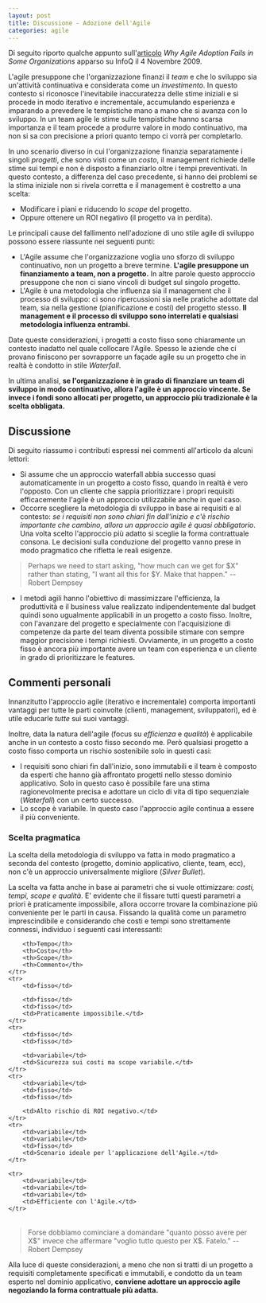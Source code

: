 ```yaml
---
layout: post
title: Discussione - Adozione dell'Agile
categories: agile
---
```


Di seguito riporto qualche appunto sull'[articolo](http://www.infoq.com/articles/failed-agile-adoption-reasons) *Why Agile Adoption Fails in Some Organizations* apparso su InfoQ il 4 Novembre 2009.

L'agile presuppone che l'organizzazione finanzi il *team* e che lo sviluppo sia un'attività continuativa e considerata come un *investimento*. In questo contesto si riconosce l'inevitabile inaccuratezza delle stime iniziali e si procede in modo iterativo e incrementale, accumulando esperienza e imparando a prevedere le tempistiche mano a mano che si avanza con lo sviluppo. In un team agile le stime sulle tempistiche hanno scarsa importanza e il team procede a produrre valore in modo continuativo, ma non si sa con precisione a priori quanto tempo ci vorrà per completarlo.

In uno scenario diverso in cui l'organizzazione finanzia separatamente i singoli *progetti*, che sono visti come un *costo*, il management richiede delle stime sui tempi e non è disposto a finanziarlo oltre i tempi preventivati. In questo contesto, a differenza del caso precedente, si hanno dei problemi se la stima iniziale non si rivela corretta e il management è costretto a una scelta: 

 - Modificare i piani e riducendo lo *scope* del progetto.
 - Oppure ottenere un ROI negativo (il progetto va in perdita).
  
Le principali cause del fallimento nell'adozione di uno stile agile di sviluppo possono essere riassunte nei seguenti punti:

 - L'Agile assume che l'organizzazione voglia uno sforzo di sviluppo continuativo, non un progetto a breve termine. **L'agile presuppone un finanziamento a team, non a progetto.** In altre parole questo approccio presuppone che non ci siano vincoli di budget sul singolo progetto.
 - L'Agile è una metodologia che influenza sia il management che il processo di sviluppo: ci sono ripercussioni sia nelle pratiche adottate dal team, sia nella gestione (pianificazione e costi) del progetto stesso. **Il management e il processo di sviluppo sono interrelati e qualsiasi metodologia influenza entrambi.**
 
Date queste considerazioni, i progetti a costo fisso sono chiaramente un contesto inadatto nel quale collocare l'Agile. Spesso le aziende che ci provano finiscono per sovrapporre un façade agile su un progetto che in realtà è condotto in stile *Waterfall*.

In ultima analisi, **se l'organizzazione è in grado di finanziare un team di sviluppo in modo continuativo, allora l'agile è un approccio vincente. Se invece i fondi sono allocati per progetto, un approccio più tradizionale è la scelta obbligata.**
  
## Discussione
Di seguito riassumo i contributi espressi nei commenti all'articolo da alcuni lettori:

 - Si assume che un approccio waterfall abbia successo quasi automaticamente in un progetto a costo fisso, quando in realtà è vero l'opposto. Con un cliente che sappia prioritizzare i propri requisiti efficacemente l'agile è un approccio utilizzabile anche in quel caso.
 - Occorre scegliere la metodologia di sviluppo in base ai requisiti e al contesto: *se i requisiti non sono chiari fin dall'inizio e c'è rischio importante che cambino, allora un approccio agile è quasi obbligatorio*. Una volta scelto l'approccio più adatto si sceglie la forma contrattuale consona. Le decisioni sulla conduzione del progetto vanno prese in modo pragmatico che rifletta le reali esigenze.
 
> Perhaps we need to start asking, "how much can we get for $X" rather than stating, "I want all this for $Y. Make that happen." -- Robert Dempsey

 - I metodi agili hanno l'obiettivo di massimizzare l'efficienza, la produttività e il business value realizzato indipendentemente dal budget quindi sono ugualmente applicabili in un progetto a costo fisso. Inoltre, con l'avanzare del progetto e specialmente con l'acquisizione di competenze da parte del team diventa possibile stimare con sempre maggior precisione i tempi richiesti. Ovviamente, in un progetto a costo fisso è ancora più importante avere un team con esperienza e un cliente in grado di prioritizzare le features.

## Commenti personali
Innanzitutto l'approccio agile (iterativo e incrementale) comporta importanti vantaggi per tutte le parti coinvolte (clienti, management, sviluppatori), ed è utile educarle *tutte* sui suoi vantaggi.

Inoltre, data la natura dell'agile (focus su *efficienza* e *qualità*) è applicabile anche in un contesto a costo fisso secondo me. Però qualsiasi progetto a costo fisso comporta un rischio sostenibile solo in questi casi:

 - I requisiti sono chiari fin dall'inizio, sono immutabili e il team è composto da esperti che hanno già affrontato progetti nello stesso dominio applicativo. Solo in questo caso è possibile fare una stima ragionevolmente precisa e adottare un ciclo di vita di tipo sequenziale (*Waterfall*) con un certo successo.
 - Lo scope è variabile. In questo caso l'approccio agile continua a essere il più conveniente.

### Scelta pragmatica
La scelta della metodologia di sviluppo va fatta in modo pragmatico a seconda del contesto (progetto, dominio applicativo, cliente, team, ecc), non c'è un approccio universalmente migliore (*Silver Bullet*). 

La scelta va fatta anche in base ai parametri che si vuole ottimizzare: *costi, tempi, scope e qualità*. E' evidente che il fissare tutti questi parametri a priori è praticamente impossibile, allora occorre trovare la combinazione più conveniente per le parti in causa. Fissando la qualità come un parametro imprescindibile e considerando che costi e tempi sono strettamente connessi, individuo i seguenti casi interessanti:

<table>
    <tr>

        <th>Tempo</th>
        <th>Costo</th>
        <th>Scope</th>
        <th>Commento</th>
    </tr>
    <tr>
        <td>fisso</td>

        <td>fisso</td>
        <td>fisso</td>
        <td>Praticamente impossibile.</td>
    </tr>
    <tr>
        <td>fisso</td>
        <td>fisso</td>

        <td>variabile</td>
        <td>Sicurezza sui costi ma scope variabile.</td>
    </tr>
    <tr>
        <td>variabile</td>
        <td>fisso</td>
        <td>fisso</td>

        <td>Alto rischio di ROI negativo.</td>
    </tr>
    <tr>
        <td>variabile</td>
        <td>variabile</td>
        <td>fisso</td>
        <td>Scenario ideale per l'applicazione dell'Agile.</td>
    </tr>

    <tr>
        <td>variabile</td>
        <td>variabile</td>
        <td>variabile</td>
        <td>Efficiente con l'Agile.</td>
    </tr>
</table>

> Forse dobbiamo cominciare a domandare "quanto posso avere per X$" invece che affermare "voglio tutto questo per X$. Fatelo." --Robert Dempsey

Alla luce di queste considerazioni, a meno che non si tratti di un progetto a requisiti completamente specificati e immutabili, e condotto da un team esperto nel dominio applicativo, **conviene adottare un approccio agile negoziando la forma contrattuale più adatta.**
